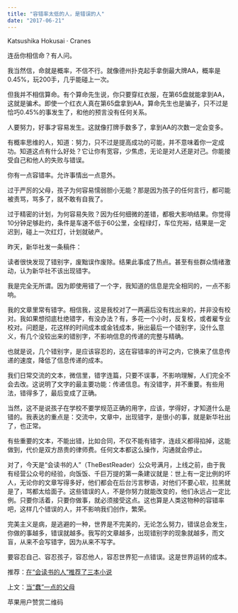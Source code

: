 ```yaml
---
title: "容错率太低的人，是错误的人"
date: "2017-06-21"
---
```


Katsushika Hokusai · Cranes  

连岳你相信命？有人问。

我当然信，命就是概率，不信不行。就像德州扑克起手拿倒最大牌AA，概率是0.45%，玩200手，几乎能碰上一次。

但我并不相信算命。有个算命先生说，你只要穿红衣服，在第65盘就能拿到AA，这就是骗术。即使一个红衣人真在第65盘拿到AA，算命先生也是骗子，只不过是恰巧0.45%的事发生了，和他的预言没有任何关系。

人要努力，好事才容易发生。这就像打牌手数多了，拿到AA的次数一定会变多。

有概率思维的人，知道：努力，只不过是提高成功的可能，并不意味着你一定成功。知道这点有什么好处？它让你有宽容，少焦虑，无论是对人还是对己。你能接受自己和他人的失败与错误。

你有一点容错率。允许事情出一点意外。

过于严厉的父母，孩子为何容易懦弱胆小无能？那是因为孩子的任何言行，都可能被责骂，骂多了，就不敢有自我了。

过于精密的计划，为何容易失败？因为任何细微的差错，都极大影响结果。你觉得10分钟足够赴约，条件是车速不低于60公里，全程绿灯，车位充裕，结果是一定迟到，碰上一次红灯，计划就破产。

昨天，新华社发一条稿件：

读者很快发现了错别字，废黜误作废除。结果此事成了热点。甚至有些群众情绪激动，认为新华社不该出现错字。

我是完全无所谓。因为即使用错了一个字，我知道的信息是完全相同的，一点不影响。

我的文章里常有错字。相信我，这是我校对了一两遍后没有找出来的，并非没有校对。我如果想彻底杜绝错字，有没办法？有，多花一个小时，反复校，或者雇专业校对。问题是，花这样的时间成本或金钱成本，揪出最后一个错别字，没什么意义，有几个没较出来的错别字，不影响信息的传递的完整与精确。

也就是说，几个错别字，是应该容忍的，这在容错率的许可之内，它换来了信息传递的速度，降低了信息传递的成本。

我们日常交流的文本，微信里，错字连篇，只要不误事，不影响理解，人们完全不会去改。这说明了文字的最主要功能：传递信息。有没错字，并不重要。有些用法，错得多了，最后变成了正确。

当然，这不是说孩子在学校不要学规范正确的用字，应该，学得好，才知道什么是错的。我表达的重点是：交流中，文章中，出现错字，是很小的事，就是新华社出了，也正常。

有些重要的文本，不能出错，比如合同，不仅不能有错字，连歧义都得掐掉，这能做到，代价是双方昂贵的律师费。任何文本都这么操作，沟通就会停止。

对了，今天是“会读书的人”（TheBestReader）公众号满月，上线之前，由于我有经营公众号的经验，向饭饭、千巨万提的第一条建议就是：世上有一定比例的坏人，无论你的文章写得多好，他们都会在后台污言秽语，对他们不要心软，拉黑就是了，骂都太给面子。这些错误的人，不是你努力就能改变的，他们永远占一定比例。只要你活着，只要你做事，就必须接受这点。这也算是人类这物种的容错率吧，这样几个错误的人，并不影响我们创作，繁荣。

完美主义是病，是逃避的一种，世界是不完美的，无论怎么努力，错误总会发生，你做的事越多，错误就越多。我写的文章越多，出现错别字的现象就越多，而文盲，从来不会写错字，因为从来不写字。

要容忍自己、容忍孩子，容忍他人，容忍世界犯一点错误。这是世界运转的成本。

推荐：[在“会读书的人”推荐了三本小说](http://mp.weixin.qq.com/s?__biz=MzUzOTA0NDYzNQ==&mid=2247483909&idx=1&sn=54392bec805c5f54d235e6a7855241d3&chksm=facf3c71cdb8b5670b6725fabfafb876b29f0d45add2c6c09f2b63a1bbc6163457079ca7f87d&scene=21#wechat_redirect)

上文：[当“蠢”一点的父母](http://mp.weixin.qq.com/s?__biz=MjM5NDU0Mjk2MQ==&mid=2651623181&idx=1&sn=52244773489f7cdb28a97fb4742f2503&chksm=bd7e0b138a098205006f3d65c0f89c51bb0f6e8061995160ebcaf1de89eb9534576b1296370f&scene=21#wechat_redirect)

苹果用户赞赏二维码
